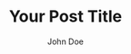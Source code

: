 ---
title: Your Post Title
description: A short description of the post seen in the post list. You can use html tags here and embed images, videos etc.
publishDate: must be in format 2024-12-09. This is used to sort the posts.
displayDateFormat: you can use any format you like  e.g.  09 December 2024. This is used to display the date on the post.
author: John Doe
role: e.g. Content Writer, Editor, Designer, Software Engineer etc.
---